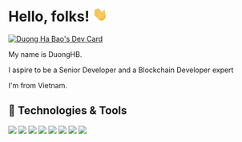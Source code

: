 # Hello, folks! <img src="https://github.com/duonghb53/duonghb53/blob/main/wave.gif" width="30px">

<a href="https://app.daily.dev/duonghb53"><img src="https://api.daily.dev/devcards/797a398dce654c0c8c8f438f9b2b7614.png?r=n3o" width="400" alt="Duong Ha Bao's Dev Card"/></a>

My name is DuongHB.

I aspire to be a Senior Developer and a Blockchain Developer expert

I'm from Vietnam.
## 🔧 Technologies & Tools
![](https://img.shields.io/badge/OS-Linux-informational?style=flat&logo=linux&logoColor=white&color=2bbc8a)
![](https://img.shields.io/badge/Code-CSharp-informational?style=flat&logo=CSharp&logoColor=white&color=2bbc8a)
![](https://img.shields.io/badge/Code-Rust-informational?style=flat&logo=Rust&logoColor=white&color=2bbc8a)
![](https://img.shields.io/badge/Code-Substrate-informational?style=flat&logo=Parity%20Substrate&logoColor=white&color=2bbc8a)
![](https://img.shields.io/badge/Code-Python-informational?style=flat&logo=python&logoColor=white&color=2bbc8a)
![](https://img.shields.io/badge/Code-Angular-informational?style=flat&logo=Angular&logoColor=white&color=2bbc8a)
![](https://img.shields.io/badge/Code-Swift-informational?style=flat&logo=Swift&logoColor=white&color=2bbc8a)
![](https://img.shields.io/badge/Code-NodeJS-informational?style=flat&logo=Javascript&logoColor=white&color=2bbc8a)

